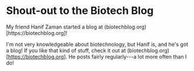 # Shout-out to the Biotech Blog

<summary>My friend Hanif Zaman started a blog at
(biotechblog.org)[https://biotechblog.org]! </summary>

I'm not very knowledgeable about biotechnology, but Hanif
is, and he's got a blog! If you like that kind of stuff,
check it out at (biotechblog.org)[https://biotechblog.org].
He posts fairly regularly---a lot more often than I do!
